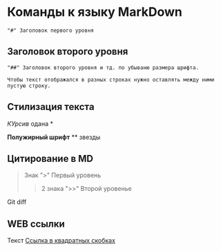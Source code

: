 # Команды к языку MarkDown
```
"#" Заголовок первого уровня
```
## Заголовок второго уровня
``````
"##" Заголовок второго уровня и тд. по убываню размера шрифта.
``````
```
Чтобы текст отображался в разных строках нужно оставлять между ними пустую строку.
```
## Стилизация текста


*КУрсив* одана *

**Полужирный шрифт** ** звезды

## Цитирование в MD
>Знак ">" Первый уровень
>> 2 знака ">>" Второй уровеньe

Git diff

## WEB ссылки
Текст [Ссылка в квадратных скобках](http.www.ex.ru "Вспывающее окно в кавычках")